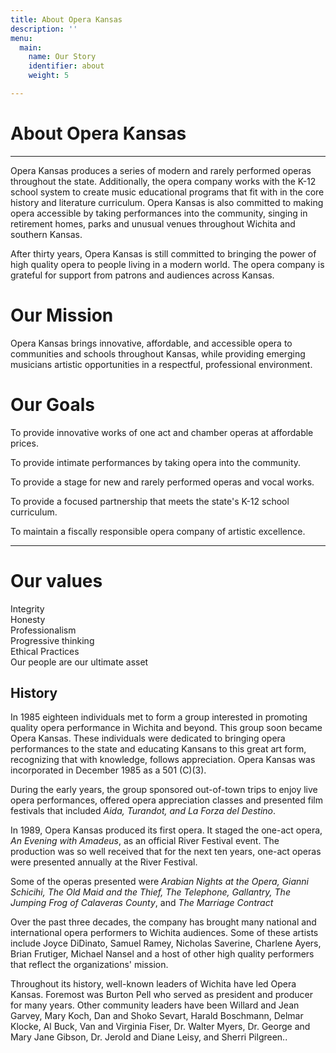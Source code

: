```yaml
---
title: About Opera Kansas
description: ''
menu:
  main:
    name: Our Story
    identifier: about
    weight: 5

---
```

# About Opera Kansas

***

Opera Kansas produces a series of modern and rarely performed operas throughout the state. Additionally, the opera company works with the K-12 school system to create music educational programs that fit with in the core history and literature curriculum. Opera Kansas is also committed to making opera accessible by taking performances into the community, singing in retirement homes, parks and unusual venues throughout Wichita and southern Kansas.

After thirty years, Opera Kansas is still committed to bringing the power of high quality opera to people living in a modern world. The opera company is grateful for support from patrons and audiences across Kansas.

# Our Mission

Opera Kansas brings innovative, affordable, and accessible opera to communities and schools throughout Kansas, while providing emerging musicians artistic opportunities in a respectful, professional environment.

# Our Goals

To provide innovative works of one act and chamber operas at affordable prices.

To provide intimate performances by taking opera into the community.

To provide a stage for new and rarely performed operas and vocal works.

To provide a focused partnership that meets the state's K-12 school curriculum.

To maintain a fiscally responsible opera company of artistic excellence.

***

# Our values

Integrity  
Honesty  
Professionalism  
Progressive thinking  
Ethical Practices  
Our people are our ultimate asset

## History

In 1985 eighteen individuals met to form a group interested in promoting quality opera performance in Wichita and beyond. This group soon became Opera Kansas. These individuals were dedicated to bringing opera performances to the state and educating Kansans to this great art form, recognizing that with knowledge, follows appreciation. Opera Kansas was incorporated in December 1985 as a 501 (C)(3).

During the early years, the group sponsored out-of-town trips to enjoy live opera performances, offered opera appreciation classes and presented film festivals that included _Aida, Turandot, and La Forza del Destino_.

In 1989, Opera Kansas produced its first opera. It staged the one-act opera, _An Evening with Amadeus_, as an official River Festival event. The production was so well received that for the next ten years, one-act operas were presented annually at the River Festival.

Some of the operas presented were _Arabian Nights at the Opera, Gianni Schicihi, The Old Maid and the Thief, The Telephone, Gallantry, The Jumping Frog of Calaveras County_, and _The Marriage Contract_

Over the past three decades, the company has brought many national and international opera performers to Wichita audiences. Some of these artists include Joyce DiDinato, Samuel Ramey, Nicholas Saverine, Charlene Ayers, Brian Frutiger, Michael Nansel and a host of other high quality performers that reflect the organizations' mission.

Throughout its history, well-known leaders of Wichita have led Opera Kansas. Foremost was Burton Pell who served as president and producer for many years. Other community leaders have been Willard and Jean Garvey, Mary Koch, Dan and Shoko Sevart, Harald Boschmann, Delmar Klocke, Al Buck, Van and Virginia Fiser, Dr. Walter Myers, Dr. George and Mary Jane Gibson, Dr. Jerold and Diane Leisy, and Sherri Pilgreen..